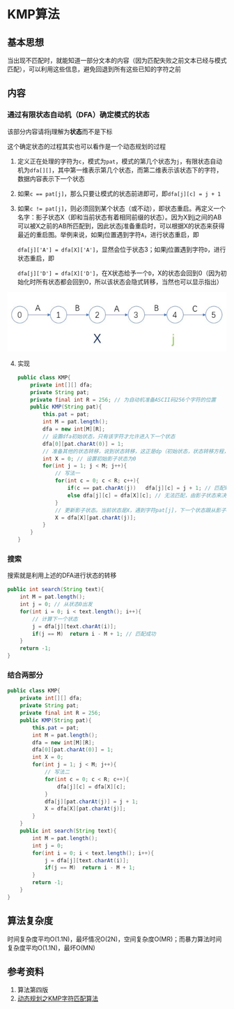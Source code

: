 # KMP算法

## 基本思想

当出现不匹配时，就能知道一部分文本的内容（因为匹配失败之前文本已经与模式匹配），可以利用这些信息，避免回退到所有这些已知的字符之前

## 内容

### 通过有限状态自动机（DFA）确定模式的状态

该部分内容请将j理解为**状态**而不是下标

这个确定状态的过程其实也可以看作是一个动态规划的过程

1. 定义正在处理的字符为`c`，模式为`pat`，模式的第几个状态为`j`，有限状态自动机为`dfa[][]`，其中第一维表示第几个状态，而第二维表示该状态下的字符，数据内容表示下一个状态

2. 如果`c == pat[j]`，那么只要让模式的状态前进即可，即`dfa[j][c] = j + 1`

3. 如果`c != pat[j]`，则必须回到某个状态（或不动），即状态重启。再定义一个名字：影子状态X（即和当前状态有着相同前缀的状态）。因为X到j之间的AB可以被X之前的AB所匹配到，因此状态j准备重启时，可以根据X的状态来获得最近的重启图。举例来说，如果j位置遇到字符`A`，进行状态重启，即

   `dfa[j]['A'] = dfa[X]['A']`，显然会位于状态3；如果j位置遇到字符`D`，进行状态重启，即

   `dfa[j]['D'] = dfa[X]['D']`，在X状态给予一个`D`，X的状态会回到0（因为初始化时所有状态都会回到0，所以该状态会隐式转移，当然也可以显示指出）

![DFA](img/DFA.jpg)

4. 实现

   ```java
   public class KMP{
       private int[][] dfa;
       private String pat;
       private final int R = 256; // 为自动机准备ASCII码256个字符的位置
       public KMP(String pat){
           this.pat = pat;
           int M = pat.length();
           dfa = new int[M][R];
           // 设置dfa初始状态，只有该字符才允许进入下一个状态
           dfa[0][pat.charAt(0)] = 1;
           // 准备其他的状态转移，说到状态转移，这正是dp（初始状态，状态转移方程，最优解）
           int X = 0; // 设置初始影子状态为0
           for(int j = 1; j < M; j++){
               // 写法一
               for(int c = 0; c < R; c++){
                   if(c == pat.charAt(j))	dfa[j][c] = j + 1; // 匹配时只需要前进
                   else	dfa[j][c] = dfa[X][c]; // 无法匹配，由影子状态来决定下一个转移
               }
               // 更新影子状态。当前状态是X，遇到字符pat[j]，下一个状态跟从影子状态的转移
               X = dfa[X][pat.charAt(j)];
           }
       }
   }
   ```

   

### 搜索

搜索就是利用上述的DFA进行状态的转移

```java
public int search(String text){
    int M = pat.length();
    int j = 0; // 从状态0出发
    for(int i = 0; i < text.length(); i++){
        // 计算下一个状态
        j = dfa[j][text.charAt(i)];
        if(j == M)	return i - M + 1; // 匹配成功
    }
    return -1;
}
```

### 结合两部分

```java
public class KMP{
    private int[][] dfa;
    private String pat;
    private final int R = 256;
    public KMP(String pat){
        this.pat = pat;
        int M = pat.length();
        dfa = new int[M][R];
        dfa[0][pat.charAt(0)] = 1;
        int X = 0;
        for(int j = 1; j < M; j++){
            // 写法二
            for(int c = 0; c < R; c++){
                dfa[j][c] = dfa[X][c];
            }
            dfa[j][pat.charAt(j)] = j + 1;
            X = dfa[X][pat.charAt(j)];
        }
    }
    public int search(String text){
        int M = pat.length();
        int j = 0;
        for(int i = 0; i < text.length(); i++){
            j = dfa[j][text.charAt(i)];
            if(j == M)	return i - M + 1;
        }
        return -1;
    }
}
```



## 算法复杂度

时间复杂度平均O(1.1N)，最坏情况O(2N)，空间复杂度O(MR)；而暴力算法时间复杂度平均O(1.1N)，最坏O(MN)

## 参考资料

1. 算法第四版
2. [动态规划之KMP字符匹配算法](https://labuladong.gitbook.io/algo/dong-tai-gui-hua-xi-lie/dong-tai-gui-hua-zhi-kmp-zi-fu-pi-pei-suan-fa#yi-kmp-suan-fa-gai-shu)



